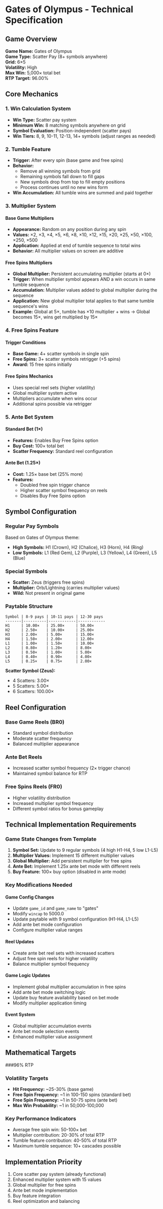 # Gates of Olympus - Technical Specification

## Game Overview
**Game Name:** Gates of Olympus  
**Game Type:** Scatter Pay (8+ symbols anywhere)  
**Grid:** 6×5  
**Volatility:** High  
**Max Win:** 5,000× total bet  
**RTP Target:** 96.00%  

## Core Mechanics

### 1. Win Calculation System
- **Win Type:** Scatter pay system
- **Minimum Win:** 8 matching symbols anywhere on grid
- **Symbol Evaluation:** Position-independent (scatter pays)
- **Win Tiers:** 8, 9, 10-11, 12-13, 14+ symbols (adjust ranges as needed)

### 2. Tumble Feature
- **Trigger:** After every spin (base game and free spins)
- **Behavior:** 
  - Remove all winning symbols from grid
  - Remaining symbols fall down to fill gaps
  - New symbols drop from top to fill empty positions
  - Process continues until no new wins form
- **Win Accumulation:** All tumble wins are summed and paid together

### 3. Multiplier System

#### Base Game Multipliers
- **Appearance:** Random on any position during any spin
- **Values:** ×2, ×3, ×4, ×5, ×6, ×8, ×10, ×12, ×15, ×20, ×25, ×50, ×100, ×250, ×500
- **Application:** Applied at end of tumble sequence to total wins
- **Behavior:** All multiplier values on screen are additive

#### Free Spins Multipliers
- **Global Multiplier:** Persistent accumulating multiplier (starts at 0×)
- **Trigger:** When multiplier symbol appears AND a win occurs in same tumble sequence
- **Accumulation:** Multiplier values added to global multiplier during the sequence
- **Application:** New global multiplier total applies to that same tumble sequence's wins
- **Example:** Global at 5×, tumble has ×10 multiplier + wins → Global becomes 15×, wins get multiplied by 15×

### 4. Free Spins Feature

#### Trigger Conditions
- **Base Game:** 4+ scatter symbols in single spin
- **Free Spins:** 3+ scatter symbols retrigger (+5 spins)
- **Award:** 15 free spins initially

#### Free Spins Mechanics
- Uses special reel sets (higher volatility)
- Global multiplier system active
- Multipliers accumulate when wins occur
- Additional spins possible via retrigger

### 5. Ante Bet System

#### Standard Bet (1×)
- **Features:** Enables Buy Free Spins option
- **Buy Cost:** 100× total bet
- **Scatter Frequency:** Standard reel configuration

#### Ante Bet (1.25×)
- **Cost:** 1.25× base bet (25% more)
- **Features:** 
  - Doubled free spin trigger chance
  - Higher scatter symbol frequency on reels
  - Disables Buy Free Spins option

## Symbol Configuration

### Regular Pay Symbols
Based on Gates of Olympus theme:
- **High Symbols:** H1 (Crown), H2 (Chalice), H3 (Horn), H4 (Ring)
- **Low Symbols:** L1 (Red Gem), L2 (Purple), L3 (Yellow), L4 (Green), L5 (Blue)

### Special Symbols
- **Scatter:** Zeus (triggers free spins)
- **Multiplier:** Orb/Lightning (carries multiplier values)
- **Wild:** Not present in original game

### Paytable Structure
```
Symbol | 8-9 pays | 10-11 pays | 12-30 pays
-------|----------|------------|------------
H1     | 10.00×   | 25.00×     | 50.00×
H2     | 2.50×    | 10.00×     | 25.00×
H3     | 2.00×    | 5.00×      | 15.00×
H4     | 1.50×    | 2.00×      | 12.00×
L1     | 1.00×    | 1.50×      | 10.00×
L2     | 0.80×    | 1.20×      | 8.00×
L3     | 0.50×    | 1.00×      | 5.00×
L4     | 0.40×    | 0.90×      | 4.00×
L5     | 0.25×    | 0.75×      | 2.00×
```

**Scatter Symbol (Zeus):**
- 4 Scatters: 3.00×
- 5 Scatters: 5.00×  
- 6 Scatters: 100.00×

## Reel Configuration

### Base Game Reels (BR0)
- Standard symbol distribution
- Moderate scatter frequency
- Balanced multiplier appearance

### Ante Bet Reels
- Increased scatter symbol frequency (2× trigger chance)
- Maintained symbol balance for RTP

### Free Spins Reels (FR0)
- Higher volatility distribution
- Increased multiplier symbol frequency
- Different symbol ratios for bonus gameplay

## Technical Implementation Requirements

### Game State Changes from Template
1. **Symbol Set:** Update to 9 regular symbols (4 high H1-H4, 5 low L1-L5)
2. **Multiplier Values:** Implement 15 different multiplier values
3. **Global Multiplier:** Add persistent multiplier for free spins
4. **Ante Bet:** Implement 1.25x ante bet mode with different reels
5. **Buy Feature:** 100× buy option (disabled in ante mode)

### Key Modifications Needed

#### Game Config Changes
- Update `game_id` and `game_name` to "gates"
- Modify `wincap` to 5000.0
- Update paytable with 9 symbol configuration (H1-H4, L1-L5)
- Add ante bet mode configuration
- Configure multiplier value ranges

#### Reel Updates
- Create ante bet reel sets with increased scatters
- Adjust free spin reels for higher volatility
- Balance multiplier symbol frequency

#### Game Logic Updates
- Implement global multiplier accumulation in free spins
- Add ante bet mode switching logic
- Update buy feature availability based on bet mode
- Modify multiplier application timing

#### Event System
- Global multiplier accumulation events
- Ante bet mode selection events
- Enhanced multiplier value assignment

## Mathematical Targets

###96% RTP

### Volatility Targets
- **Hit Frequency:** ~25-30% (base game)
- **Free Spin Frequency:** ~1 in 100-150 spins (standard bet)
- **Free Spin Frequency:** ~1 in 50-75 spins (ante bet)
- **Max Win Probability:** ~1 in 50,000-100,000

### Key Performance Indicators
- Average free spin win: 50-100× bet
- Multiplier contribution: 20-30% of total RTP
- Tumble feature contribution: 40-50% of total RTP
- Maximum tumble sequence: 10+ cascades possible

## Implementation Priority
1. Core scatter pay system (already functional)
2. Enhanced multiplier system with 15 values
3. Global multiplier for free spins
4. Ante bet mode implementation
5. Buy feature integration
6. Reel optimization and balancing